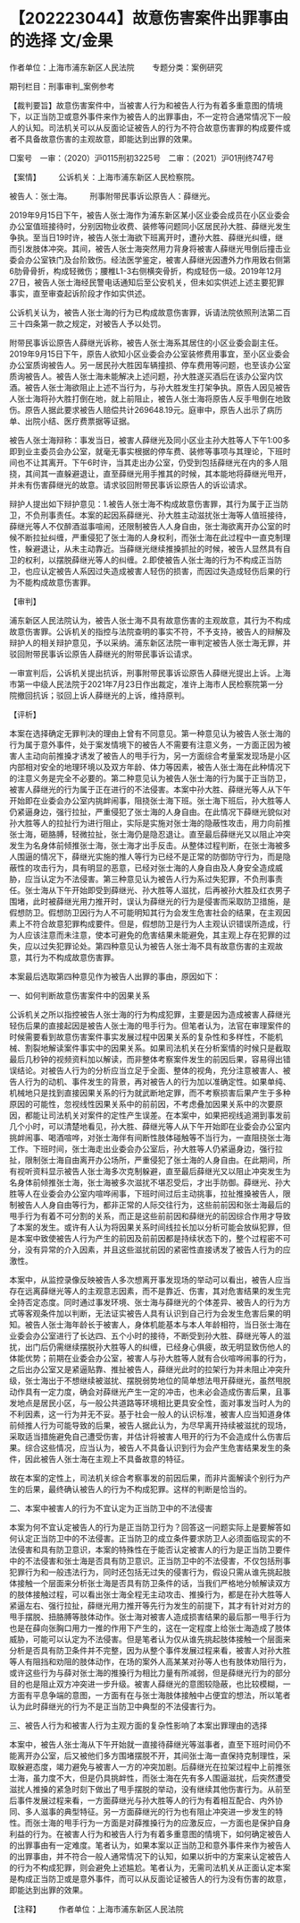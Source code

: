 # 【202223044】故意伤害案件出罪事由的选择 文/金果

作者单位：上海市浦东新区人民法院 　　专题分类：案例研究

期刊栏目：刑事审判_案例参考

【裁判要旨】故意伤害案件中，当被害人行为和被告人行为有着多重意图的情境下，以正当防卫或意外事件来作为被告人的出罪事由，不一定符合通常情况下一般人的认知。司法机关可以从反面论证被告人的行为不符合故意伤害罪的构成要件或者不具备故意伤害的主观故意，即能达到出罪的效果。

□案号　一审：（2020）沪0115刑初3225号　二审：（2021）沪01刑终747号

【案情】 　　公诉机关：上海市浦东新区人民检察院。

被告人：张士海。 　　刑事附带民事诉讼原告人：薛继光。

2019年9月15日下午，被告人张士海作为浦东新区某小区业委会成员在小区业委会办公室值班接待时，分别因物业收费、装修等问题同小区居民孙大胜、薛继光发生争执。至当日19时许，被告人张士海欲下班离开时，遭孙大胜、薛继光纠缠，继而引发肢体冲突。其间，被告人张士海突然用力背身将被害人薛继光甩倒后撞击业委会办公室铁门及台阶致伤。经法医学鉴定，被害人薛继光因遭外力作用致右侧第6肋骨骨折，构成轻微伤；腰椎L1-3右侧横突骨折，构成轻伤一级。2019年12月27日，被告人张士海经民警电话通知后至公安机关，但未如实供述上述主要犯罪事实，直至审查起诉阶段才作如实供述。

公诉机关认为，被告人张士海的行为已构成故意伤害罪，诉请法院依照刑法第二百三十四条第一款之规定，对被告人予以处罚。

附带民事诉讼原告人薛继光诉称，被告人张士海系其居住的小区业委会副主任。2019年9月15日下午，原告人欲知小区业委会办公室装修费用事宜，至小区业委会办公室质询被告人。另一居民孙大胜因车辆撞损、停车费用等问题，也至该办公室质询被告人。被告人张士海未能解决上述问题，孙大胜遂买酒后在该办公室内饮酒。被告人张士海欲阻止上述不当行为，与孙大胜发生打架争执。原告人因见被告人张士海将孙大胜打倒在地，就上前阻止，被告人张士海将原告人反手甩倒在地致伤。原告人据此要求被告人赔偿共计269648.19元。庭审中，原告人出示了病历单、出院小结、医疗费票据等证据。

被告人张士海辩称：事发当日，被害人薛继光及同小区业主孙大胜等人下午1:00多即到业主委员会办公室，就毫无事实根据的停车费、装修等事项与其理论，下班时间也不让其离开。下午6时许，当其走出办公室，仍受到包括薛继光在内的多人阻挠，其间其一直躲避退让，直至薛继光用手推其的时候，其本能地将薛继光甩开，并未有伤害薛继光的故意。请求驳回附带民事诉讼原告人的诉讼请求。

辩护人提出如下辩护意见：1.被告人张士海不构成故意伤害罪，其行为属于正当防卫，不负刑事责任。本案的起因系薛继光、孙大胜主动滋扰张士海等人值班接待，薛继光等人不仅醉酒滋事喧闹，还限制被告人人身自由，张士海欲离开办公室的时候不断拉扯纠缠，严重侵犯了张士海的人身权利，而张士海在此过程中一直克制理性，躲避退让，从未主动靠近。当薛继光继续推搡抓扯的时候，被告人显然具有自卫的权利，以摆脱薛继光等人的纠缠。2.即使被告人张士海的行为不构成正当防卫，也应认定被告人系因过失造成被害人轻伤的损害，而因过失造成轻伤后果的行为不能构成故意伤害罪。

【审判】

浦东新区人民法院认为，被告人张士海不具有故意伤害的主观故意，其行为不构成故意伤害罪。公诉机关的指控与法院查明的事实不符，不予支持，被告人的辩解及辩护人的相关辩护意见，予以采纳。浦东新区法院一审判定被告人张士海无罪，并驳回附带民事诉讼原告人薛继光的附带民事诉讼请求。

一审宣判后，公诉机关提出抗诉，刑事附带民事诉讼原告人薛继光提出上诉。上海市第一中级人民法院于2021年7月23日作出裁定，准许上海市人民检察院第一分院撤回抗诉；驳回上诉人薛继光的上诉，维持原判。

【评析】

本案在选择确定无罪判决的理由上曾有不同意见。第一种意见认为被告人张士海的行为属于意外事件，处于案发情境下的被告人不需要有注意义务，一方面正因为被害人主动向前推搡才诱发了被告人的甩手行为，另一方面综合考量案发现场是小区内部相对安全的地理环境以及双方年龄、体力等因素，被告人张士海在此种情况下的注意义务是完全不必要的。第二种意见认为被告人张士海的行为属于正当防卫，被害人薛继光的行为属于正在进行的不法侵害。本案中孙大胜、薛继光等人从下午开始即在业委会办公室内挑衅闹事，阻挠张士海下班。张士海下班后，孙大胜等人仍紧逼身边，强行拉扯，严重侵犯了张士海的人身自由。在此情况下薛继光貌似对孙大胜等人的拉扯行为进行阻止，实际是实施对张士海的隐蔽性攻击，用力向前推张士海，砸胳膊，轻微拉扯，张士海仍是隐忍退让。直至最后薛继光又以阻止冲突发生为名身体前倾推张士海，张士海才出手反击。从整体过程判断，在张士海被多人围逼的情况下，薛继光实施的推人等行为已经不是正常的防御防守行为，而是隐蔽性的攻击行为，具有明显的恶意，已经对张士海的人身自由及人身安全造成威胁，应当认定为不法侵害。第三种意见认为被告人行为系过失犯罪，不负刑事责任。张士海从下午开始即受到薛继光、孙大胜等人滋扰，后再被孙大胜及红衣男子围堵，此时被薛继光用力推开时，误认为薛继光的行为是侵害而采取防卫措施，是假想防卫。假想防卫因行为人不可能明知其行为会发生危害社会的结果，在主观因素上不符合故意犯罪构成要件。但是，假想防卫是行为人主观认识错误所造成，行为人应该注意而未注意，使本可避免的危害结果未能避免，其主观上存在犯罪的过失，应以过失犯罪论处。第四种意见认为被告人张士海不具有故意伤害的主观故意，其行为不构成故意伤害罪。

本案最后选取第四种意见作为被告人出罪的事由，原因如下：

一、如何判断故意伤害案件中的因果关系

公诉机关之所以指控被告人张士海的行为构成犯罪，主要是因为造成被害人薛继光轻伤后果的直接起因是被告人张士海的甩手行为。但笔者认为，法官在审理案件的时候需要看到故意伤害案件事实发展过程中因果关系的复杂性和多样性，不能机械、割裂地解读案件事实中的因果关系。如果司法机关在分析案情的时候只是截取最后几秒钟的视频资料加以解读，而非整体考察案件发生的前因后果，容易得出错误结论。对被告人行为的分析应当立足于全面、整体的视角，充分注意被害人、被告人行为的动机、事件发生的背景，再对被告人的行为加以准确定性。如果单纯、机械地只是找到直接因果关系的行为就武断地定罪，而不考察损害后果产生于多种原因的可能性，忽视线性因果关系中的前前因，不考虑叠加因果关系中的次要原因，都能让司法机关对案件的定性产生误差。在本案中，如果把视线追溯到事发前几个小时，可以清楚地看见，孙大胜、薛继光等人从下午开始即在业委会办公室内挑衅闹事、喝酒喧哗，对张士海伴有间断性肢体碰触等不当行为，一直阻挠张士海工作。下班时间，张士海走出业委会办公室后，孙大胜等人仍紧逼身边，强行拉扯，限制张士海自由离开办公场所，严重侵犯了张士海的人身自由。在此期间，所有视听资料显示被告人张士海多次克制躲避，直至最后薛继光又以阻止冲突发生为名身体前倾推张士海，张士海被多次滋扰不堪忍受后，才出手防御。薛继光、孙大胜等人在业委会办公室内喧哗闹事，下班时间过后主动挑事，拉扯推搡被告人，限制被告人人身自由等行为，都非正常的人际交往行为，这些前前因和张士海最后的甩手行为有着不可分割的关系，而正是这些前前因和薛继光的前因综合作用才导致了本案的发生。或许有人认为将因果关系时间线拉长加以分析可能会放纵犯罪，但是本案中致使被告人行为产生的前因及前前因都是持续状态下的，整个过程密不可分，没有异常的介入因素，并且这些滋扰前因的紧密性直接诱发了被告人行为的应激性。

本案中，从监控录像反映被告人多次想离开事发现场的举动可以看出，被告人应当存在远离薛继光等人的主观意志因素，而不是靠近、伤害，其对危害结果的发生完全持否定态度。同时通过事发环境、张士海与薛继光的个体差异、被告人的行为方式等客观条件加以判断，无法证实被告人具有认识到自己行为会发生危害后果的明知。被告人张士海年龄长于被害人，身体机能基本与本人年龄相符，当日张士海在业委会办公室进行了长达四、五个小时的接待，不断受到孙大胜、薛继光等人的滋扰，出门后仍需继续摆脱孙大胜等人的纠缠，已经身心俱疲，故无明显致伤他人的体能优势；前期在业委会办公室，被害人与孙大胜等人就有合伙喧哗闹事的行为，之后出办公室又是紧逼贴靠、推扯被告人，薛继光此时的拉架行为并未阻止冲突升级，张士海出于不想继续被滋扰、摆脱弱势地位的简单想法甩开薛继光，虽然甩脱动作具有一定力度，确会对薛继光产生一定的冲击，也未必会造成伤害后果，且事发地点是居民小区，与一般公共道路等环境相比更具安全性，面对事发当时人为的不利因素，这一行为并无不妥。基于社会一般人的认识标准，被害人应当知道身体前倾推人行为可能导致的后果，被告人据此认为，为尽早离开持续被滋扰的现场，采取适当措施避免自己遭受伤害，并估计将被害人甩开的行为不会造成什么伤害后果。综合这些情况，应当认为，被告人不具备认识到行为会产生危害结果发生的条件，因此被告人张士海在主观上不具备故意的特征。

故在本案的定性上，司法机关综合考察事发的前因后果，而非片面解读个别行为产生的后果，最终确认被告人的行为不构成犯罪。这样的判断是恰当的。

二、本案中被害人的行为不宜认定为正当防卫中的不法侵害

本案为何不宜认定被告人的行为是正当防卫行为？回答这一问题实际上是要解答如何认定正当防卫中的不法侵害。正当防卫的成立条件要求防卫人必须面临现实的不法侵害和具有防卫意识，本案的特殊性在于能否认定被害人的行为是正当防卫要件中的不法侵害和张士海是否具有防卫意识。正当防卫中的不法侵害，不仅包括刑事犯罪行为和一般违法行为，同时还包括无过失的侵害行为，假设只需从谁先挑起肢体接触一个层面来分析张士海是否具有防卫条件的话，当我们严格地分帧解读双方的肢体接触过程，可以看出张士海全程无主动攻击、推搡行为，都是在孙大胜等人紧逼左右、强行拉扯，薛继光用力推开等先行为发生的前提下，其才有针对对方的甩手摆脱、扭胳膊等肢体动作。张士海对被害人造成损害结果的最后那一甩手行为也是在薛向张胸口用力一推的作用下产生的，这在一定程度上给张士海造成了肢体威胁，可能可以认定为不法侵害。但是笔者认为仅从谁先挑起肢体接触一个层面来分析是否具有防卫条件并不完整，因为从整个事件发展过程来看，被害人对孙大胜等人有阻挡和劝阻的肢体动作，在场的案外人高某某对孙等人也有肢体劝阻行为，或许这些行为与薛对张士海的推搡行为相比力量有所减弱，但是薛继光行为的部分目的也是阻止双方冲突进一步升级。被害人薛继光的意图较隐蔽，也比较模糊，一方面有平息争端的意图，一方面有在与张士海肢体接触中占便宜的想法，所以笔者认为此时薛继光的行为不是正当防卫中典型的不法侵害行为。

三、被告人行为和被害人行为主观方面的复杂性影响了本案出罪理由的选择

本案中，被告人张士海从下午开始就一直接待薛继光等滋事者，直至下班时间仍不能离开办公室，后又被他们多方围堵摆脱不开，其间张士海一直保持克制理性，采取躲避态度，竭力避免与被害人一方的冲突加剧。后薛继光在拉架过程中上前推张士海，虽力度不大，但是仍具挑衅性，而张士海在先有多人围逼滋扰，后突然遭受滋扰人推搡的紧急时刻下做出了甩手摆脱的举动，没有继续其他伤害行为。从前至后事件发展过程来看，一方面薛继光与孙大胜等人的行为有着相互配合、内外协同、多人滋事的典型特征。另一方面薛继光的行为也有阻止冲突进一步发生的特性。而张士海的甩手行为一方面是对薛推搡行为的应激反应，一方面也是保护自身利益的行为。在被害人行为和被告人行为有着多重意图的情境下，如何确定被告人的出罪事由有一定难度。笔者认为，如果本案以正当防卫和意外事件来作为被告人的出罪事由，并不符合一般人通常情况下的认知，如果以折中的方案来认定被告人的行为不构成犯罪，则会避免上述尴尬。笔者认为，无需司法机关从正面认定本案是构成正当防卫或是意外事件，而可以从反面论证被告人的行为没有伤害的故意，即能达到出罪的效果。

【注释】 　　作者单位：上海市浦东新区人民法院